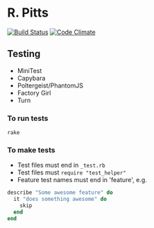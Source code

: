 # R. Pitts

[![Build Status](https://travis-ci.org/sweatypitts/rpitts.png)](https://travis-ci.org/sweatypitts/rpitts) [![Code Climate](https://codeclimate.com/github/sweatypitts/rpitts.png)](https://codeclimate.com/github/sweatypitts/rpitts)

## Testing

- MiniTest
- Capybara
- Poltergeist/PhantomJS
- Factory Girl
- Turn

### To run tests

```
rake
```

### To make tests

- Test files must end in `_test.rb`
- Test files must `require "test_helper"`
- Feature test names must end in 'feature', e.g.

```ruby
describe "Some awesome feature" do
  it "does something awesome" do
    skip
  end
end
```
